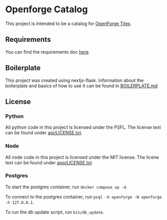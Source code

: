 # Openforge Catalog

This project is intended to be a catalog for [OpenForge Tiles](https://www.patreon.com/masterworktools).

## Requirements
You can find the requirements doc [here](https://docs.google.com/document/d/1AsAbTz99Y2m1czJOqDRBioZbbSjlf0wSlSYKCgjgMDo/edit?tab=t.0#heading=h.9nuedarlncyy).

## Boilerplate
This project was created using nextjs-flask.  Information about the boilerplate and basics of how to use it can be found in [BOILERPLATE.md](BOILERPLATE.md)

## License

### Python
All python code in this project is licensed under the PSFL.  The license text can be found under [api/LICENSE.txt](api/LICENSE.txt).

### Node
All node code in this project is licensed under the MIT license.  The licene text can be found under [app/LICENSE.txt](app/LICENSE.txt)

### Postgres
To start the postgres container, run `docker compose up -d`.

To connect to the postgres container, run `psql -U openforge -W openforge -h 127.0.0.1`.

To run the db update script, run `bin/db_update`.
